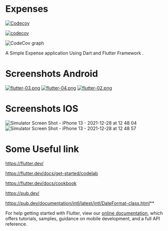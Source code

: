 # Expenses

[![Codecov](https://github.com/Vimalraj-Vijay/Expense----Flutter-App/actions/workflows/codecov.yml/badge.svg)](https://github.com/Vimalraj-Vijay/Expense----Flutter-App/actions/workflows/codecov.yml)

[![codecov](https://codecov.io/gh/Vimalraj-Vijay/Expense----Flutter-App/branch/master/graph/badge.svg?token=UBJOQAX04T)](https://codecov.io/gh/Vimalraj-Vijay/Expense----Flutter-App)

![CodeCov graph](https://codecov.io/gh/Vimalraj-Vijay/Expense----Flutter-App/branch/master/graphs/sunburst.svg?token=UBJOQAX04T)

A Simple Expense application Using Dart and Flutter Framework .

# Screenshots Android
[![flutter-03.png](https://i.postimg.cc/dVVkcXKY/flutter-03.png)](https://postimg.cc/WhxbM53W)
[![flutter-04.png](https://i.postimg.cc/j2h5G6g2/flutter-04.png)](https://postimg.cc/QKHh77rZ)
[![flutter-02.png](https://i.postimg.cc/sDR7qwXj/flutter-02.png)](https://postimg.cc/7bm5T10d)

# Screenshots IOS
![Simulator Screen Shot - iPhone 13 - 2021-12-28 at 12 48 04](https://user-images.githubusercontent.com/37204020/147540204-8b25272a-ec02-4869-9634-38623b42502a.png)
![Simulator Screen Shot - iPhone 13 - 2021-12-28 at 12 48 57](https://user-images.githubusercontent.com/37204020/147540277-6e9c776b-c4a7-4877-af27-578cf6e685ac.png)


# Some Useful link
https://flutter.dev/

https://flutter.dev/docs/get-started/codelab

https://flutter.dev/docs/cookbook

https://pub.dev/

https://pub.dev/documentation/intl/latest/intl/DateFormat-class.html**


For help getting started with Flutter, view our
[online documentation](https://flutter.dev/docs), which offers tutorials,
samples, guidance on mobile development, and a full API reference.
